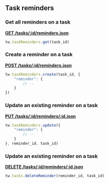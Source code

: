 ## Task reminders

### Get all reminders on a task

[**GET /tasks/:id/reminders.json**](https://developer.teamwork.com/taskreminders#get_all_reminders)

```js
tw.taskReminders.get(task_id)
```

### Create a reminder on a task

[**POST /tasks/:id/reminders.json**](https://developer.teamwork.com/taskreminders#create_a_reminder)

```js
tw.taskReminders.create(task_id, {
	"reminder": {
		// --
	}
})
```

### Update an existing reminder on a task

[**PUT /tasks/:id/reminders/:id.json**](https://developer.teamwork.com/taskreminders#update_an_existin)

```js
tw.taskReminders.update({
	"reminder": {
		// --
	}
}, reminder_id, task_id)
```

### Update an existing reminder on a task

[**DELETE /tasks/:id/reminders/:id.json**](https://developer.teamwork.com/taskreminders#delete_an_existin)

```js
tw.tasks.deleteReminder(reminder_id, task_id)
```

